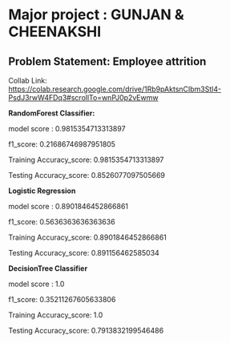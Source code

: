# Major project : GUNJAN & CHEENAKSHI

## Problem Statement: Employee attrition

Collab Link: https://colab.research.google.com/drive/1Rb9pAktsnCIbm3Stl4-PsdJ3rwW4FDq3#scrollTo=wnPJ0p2vEwmw

**RandomForest Classifier:**

model score : 0.9815354713313897

f1_score: 0.21686746987951805

Training Accuracy_score: 0.9815354713313897

Testing Accuracy_score: 0.8526077097505669

**Logistic Regression**

model score : 0.8901846452866861

f1_score: 0.5636363636363636

Training Accuracy_score: 0.8901846452866861

Testing Accuracy_score: 0.891156462585034

**DecisionTree Classifier**

model score : 1.0

f1_score: 0.35211267605633806

Training Accuracy_score: 1.0

Testing Accuracy_score: 0.7913832199546486

